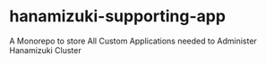 # hanamizuki-supporting-app
A Monorepo to store All Custom Applications needed to Administer Hanamizuki Cluster
